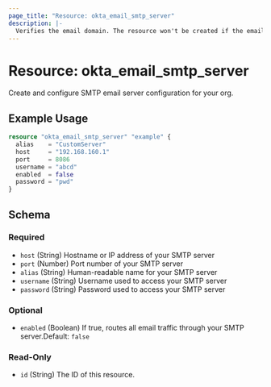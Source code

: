 ```yaml
---
page_title: "Resource: okta_email_smtp_server"
description: |-
  Verifies the email domain. The resource won't be created if the email domain could not be verified.
---
```


# Resource: okta_email_smtp_server

Create and configure SMTP email server configuration for your org.

## Example Usage

```terraform
resource "okta_email_smtp_server" "example" {
  alias    = "CustomServer"
  host     = "192.168.160.1"
  port     = 8086
  username = "abcd"
  enabled  = false
  password = "pwd"
}
```

<!-- schema generated by tfplugindocs -->

## Schema

### Required

- `host` (String) Hostname or IP address of your SMTP server
- `port` (Number) Port number of your SMTP server
- `alias` (String) Human-readable name for your SMTP server
- `username` (String) Username used to access your SMTP server
- `password` (String) Password used to access your SMTP server

### Optional

- `enabled` (Boolean) If true, routes all email traffic through your SMTP server.Default: `false`

### Read-Only

- `id` (String) The ID of this resource.


